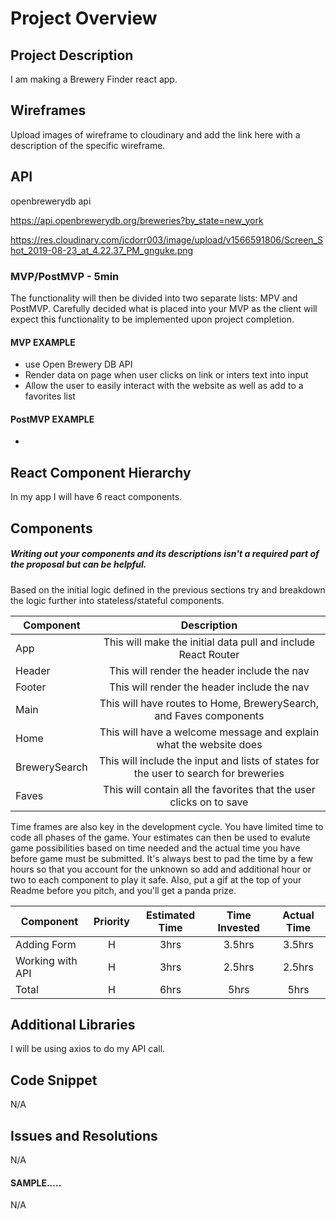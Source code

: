 # Project Overview


## Project Description
 I am making a Brewery Finder react app.
## Wireframes

Upload images of wireframe to cloudinary and add the link here with a description of the specific wireframe.

## API
openbrewerydb api

https://api.openbrewerydb.org/breweries?by_state=new_york

https://res.cloudinary.com/jcdorr003/image/upload/v1566591806/Screen_Shot_2019-08-23_at_4.22.37_PM_gnguke.png

### MVP/PostMVP - 5min

The functionality will then be divided into two separate lists: MPV and PostMVP.  Carefully decided what is placed into your MVP as the client will expect this functionality to be implemented upon project completion.  

#### MVP EXAMPLE
- use Open Brewery DB API
- Render data on page when user clicks on link or inters text into input
- Allow the user to easily interact with the website as well as add to a favorites list

#### PostMVP EXAMPLE

-

## React Component Hierarchy

In my app I will have 6 react components.

## Components
##### Writing out your components and its descriptions isn't a required part of the proposal but can be helpful.

Based on the initial logic defined in the previous sections try and breakdown the logic further into stateless/stateful components.

| Component | Description |
| --- | :---: |  
| App | This will make the initial data pull and include React Router|
| Header | This will render the header include the nav |
| Footer | This will render the header include the nav |
| Main | This will have routes to Home, BrewerySearch, and Faves components |
| Home | This will have a welcome message and explain what the website does |
| BrewerySearch | This will include the input and lists of states for the user to search for breweries |
| Faves | This will contain all the favorites that the user clicks on to save |


Time frames are also key in the development cycle.  You have limited time to code all phases of the game.  Your estimates can then be used to evalute game possibilities based on time needed and the actual time you have before game must be submitted. It's always best to pad the time by a few hours so that you account for the unknown so add and additional hour or two to each component to play it safe. Also, put a gif at the top of your Readme before you pitch, and you'll get a panda prize.

| Component | Priority | Estimated Time | Time Invested | Actual Time |
| --- | :---: |  :---: | :---: | :---: |
| Adding Form | H | 3hrs| 3.5hrs | 3.5hrs |
| Working with API | H | 3hrs| 2.5hrs | 2.5hrs |
| Total | H | 6hrs| 5hrs | 5hrs |

## Additional Libraries
 I will be using axios to do my API call.

## Code Snippet
N/A

## Issues and Resolutions
 N/A

#### SAMPLE.....
N/A
